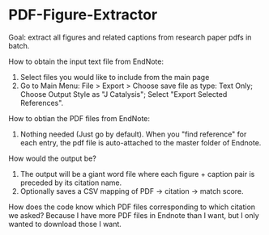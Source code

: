 # PDF-Figure-Extractor
Goal: extract all figures and related captions from research paper pdfs in batch.

How to obtain the input text file from EndNote:
1. Select files you would like to include from the main page
2. Go to Main Menu: File > Export > Choose save file as type: Text Only; Choose Output Style as "J Catalysis"; Select "Export Selected References".

How to obtian the PDF files from EndNote:
1. Nothing needed (Just go by default). When you "find reference" for each entry, the pdf file is auto-attached to the master folder of Endnote.

How would the output be?
1. The output will be a giant word file where each figure + caption pair is preceded by its citation name.
2. Optionally saves a CSV mapping of PDF → citation → match score.

How does the code know which PDF files corresponding to which citation we asked? Because I have more PDF files in Endnote than I want, but I only wanted to download those I want.

